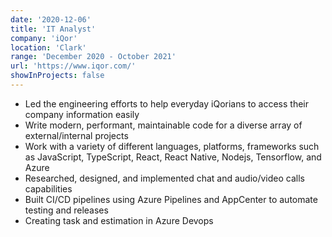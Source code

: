 ```yaml
---
date: '2020-12-06'
title: 'IT Analyst'
company: 'iQor'
location: 'Clark'
range: 'December 2020 - October 2021'
url: 'https://www.iqor.com/'
showInProjects: false
---
```


- Led the engineering efforts to help everyday iQorians to access their company information easily
- Write modern, performant, maintainable code for a diverse array of external/internal projects
- Work with a variety of different languages, platforms, frameworks such as JavaScript, TypeScript, React, React Native, Nodejs, Tensorflow, and Azure
- Researched, designed, and implemented chat and audio/video calls capabilities
- Built CI/CD pipelines using Azure Pipelines and AppCenter to automate testing and releases
- Creating task and estimation in Azure Devops
